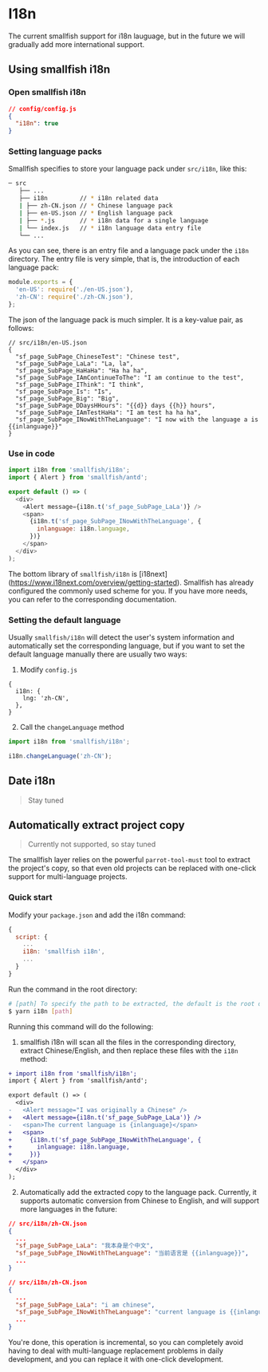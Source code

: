 # I18n

The current smallfish support for i18n lauguage, but in the future we will gradually add more international support.

## Using smallfish i18n

### Open smallfish i18n

```json
// config/config.js
{
  "i18n": true
}
```

### Setting language packs

Smallfish specifies to store your language pack under `src/i18n`, like this:

```bash
─ src
   ├── ...
   ├── i18n         // * i18n related data
   | ├── zh-CN.json // * Chinese language pack
   | ├── en-US.json // * English language pack
   | ├── *.js       // * i18n data for a single language
   | └── index.js   // * i18n language data entry file
   └── ...
```

As you can see, there is an entry file and a language pack under the `i18n` directory. The entry file is very simple, that is, the introduction of each language pack:

```js
module.exports = {
  'en-US': require('./en-US.json'),
  'zh-CN': require('./zh-CN.json'),
};
```

The json of the language pack is much simpler. It is a key-value pair, as follows:

```
// src/i18n/en-US.json
{
  "sf_page_SubPage_ChineseTest": "Chinese test",
  "sf_page_SubPage_LaLa": "La, la",
  "sf_page_SubPage_HaHaHa": "Ha ha ha",
  "sf_page_SubPage_IAmContinueToThe": "I am continue to the test",
  "sf_page_SubPage_IThink": "I think",
  "sf_page_SubPage_Is": "Is",
  "sf_page_SubPage_Big": "Big",
  "sf_page_SubPage_DDaysHHours": "{{d}} days {{h}} hours",
  "sf_page_SubPage_IAmTestHaHa": "I am test ha ha ha",
  "sf_page_SubPage_INowWithTheLanguage": "I now with the language a is {{inlanguage}}"
}
```

### Use in code

```jsx
import i18n from 'smallfish/i18n';
import { Alert } from 'smallfish/antd';

export default () => (
  <div>
    <Alert message={i18n.t('sf_page_SubPage_LaLa')} />
    <span>
      {i18n.t('sf_page_SubPage_INowWithTheLanguage', {
        inlanguage: i18n.language,
      })}
    </span>
  </div>
);
```

The bottom library of `smallfish/i18n` is [i18next] (https://www.i18next.com/overview/getting-started). Smallfish has already configured the commonly used scheme for you. If you have more needs, you can refer to the corresponding documentation.

### Setting the default language

Usually `smallfish/i18n` will detect the user's system information and automatically set the corresponding language, but if you want to set the default language manually there are usually two ways:

1. Modify `config.js`

```
{
  i18n: {
    lng: 'zh-CN',
  },
}
```

2. Call the `changeLanguage` method

```js
import i18n from 'smallfish/i18n';

i18n.changeLanguage('zh-CN');
```

## Date i18n

> Stay tuned

## Automatically extract project copy

> Currently not supported, so stay tuned

The smallfish layer relies on the powerful `parrot-tool-must` tool to extract the project's copy, so that even old projects can be replaced with one-click support for multi-language projects.

### Quick start

Modify your `package.json` and add the i18n command:

```js
{
  script: {
    ...
    i18n: 'smallfish i18n',
    ...
  }
}
```

Run the command in the root directory:

```bash
# [path] To specify the path to be extracted, the default is the root directory.
$ yarn i18n [path]
```

Running this command will do the following:

1. smallfish i18n will scan all the files in the corresponding directory, extract Chinese/English, and then replace these files with the `i18n` method:

```diff
+ import i18n from 'smallfish/i18n';
import { Alert } from 'smallfish/antd';

export default () => (
  <div>
-   <Alert message="I was originally a Chinese" />
+   <Alert message={i18n.t('sf_page_SubPage_LaLa')} />
-   <span>The current language is {inlanguage}</span>
+   <span>
+     {i18n.t('sf_page_SubPage_INowWithTheLanguage', {
+       inlanguage: i18n.language,
+     })}
+   </span>
  </div>
);
```

2. Automatically add the extracted copy to the language pack. Currently, it supports automatic conversion from Chinese to English, and will support more languages ​​in the future:

```json
// src/i18n/zh-CN.json
{
  ...
  "sf_page_SubPage_LaLa": "我本身是个中文",
  "sf_page_SubPage_INowWithTheLanguage": "当前语言是 {{inlanguage}}",
  ...
}
```

```json
// src/i18n/zh-CN.json
{
  ...
  "sf_page_SubPage_LaLa": "i am chinese",
  "sf_page_SubPage_INowWithTheLanguage": "current language is {{inlanguage}}",
  ...
}
```

You're done, this operation is incremental, so you can completely avoid having to deal with multi-language replacement problems in daily development, and you can replace it with one-click development.